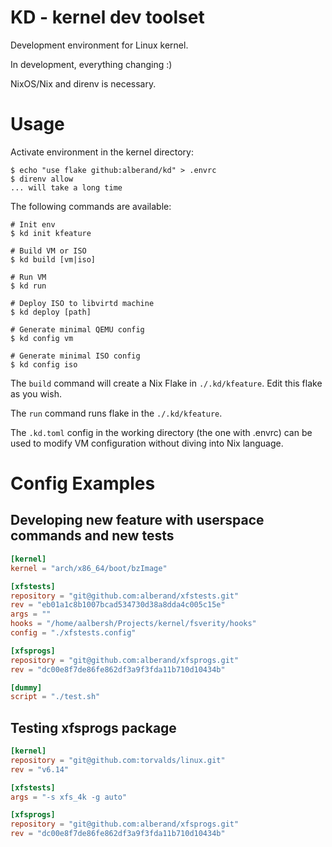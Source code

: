 # KD - kernel dev toolset

Development environment for Linux kernel.

In development, everything changing :)

NixOS/Nix and direnv is necessary.

# Usage

Activate environment in the kernel directory:

    $ echo "use flake github:alberand/kd" > .envrc
    $ direnv allow
    ... will take a long time

The following commands are available:

    # Init env
    $ kd init kfeature

    # Build VM or ISO
    $ kd build [vm|iso]

    # Run VM
    $ kd run

    # Deploy ISO to libvirtd machine
    $ kd deploy [path]

    # Generate minimal QEMU config
    $ kd config vm

    # Generate minimal ISO config
    $ kd config iso

The `build` command will create a Nix Flake in `./.kd/kfeature`. Edit this flake
as you wish.

The `run` command runs flake in the `./.kd/kfeature`.

The `.kd.toml` config in the working directory (the one with .envrc) can be used
to modify VM configuration without diving into Nix language.

# Config Examples

## Developing new feature with userspace commands and new tests

```toml
[kernel]
kernel = "arch/x86_64/boot/bzImage"

[xfstests]
repository = "git@github.com:alberand/xfstests.git"
rev = "eb01a1c8b1007bcad534730d38a8dda4c005c15e"
args = ""
hooks = "/home/aalbersh/Projects/kernel/fsverity/hooks"
config = "./xfstests.config"

[xfsprogs]
repository = "git@github.com:alberand/xfsprogs.git"
rev = "dc00e8f7de86fe862df3a9f3fda11b710d10434b"

[dummy]
script = "./test.sh"
```

## Testing xfsprogs package

```toml
[kernel]
repository = "git@github.com:torvalds/linux.git"
rev = "v6.14"

[xfstests]
args = "-s xfs_4k -g auto"

[xfsprogs]
repository = "git@github.com:alberand/xfsprogs.git"
rev = "dc00e8f7de86fe862df3a9f3fda11b710d10434b"
```
